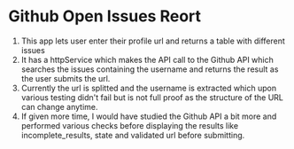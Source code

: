 <h1>Github Open Issues Reort</h1>

1. This app lets user enter their profile url and returns a table with different issues 
2. It has a httpService which makes the API call to the Github API which searches the issues containing the username and returns the result as the user submits the url. 
3. Currently the url is splitted and the username is extracted which upon various testing didn't fail but is not full proof as the structure of the URL can change anytime. 
4. If given more time, I would have studied the Github API a bit more and performed various checks before displaying the results like incomplete_results, state and validated url before submitting.
